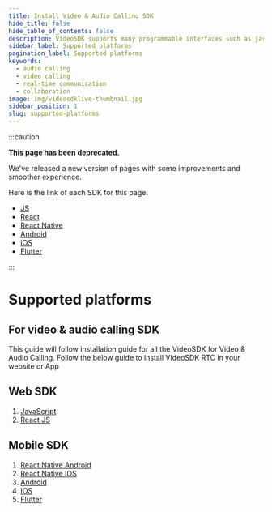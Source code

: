 ```yaml
---
title: Install Video & Audio Calling SDK
hide_title: false
hide_table_of_contents: false
description: VideoSDK supports many programmable interfaces such as javascript, react, react native, android, ios and flutter.
sidebar_label: Supported platforms
pagination_label: Supported platforms
keywords:
  - audio calling
  - video calling
  - real-time communication
  - collaboration
image: img/videosdklive-thumbnail.jpg
sidebar_position: 1
slug: supported-platforms
---
```


:::caution

**This page has been deprecated.**

We've released a new version of pages with some improvements and smoother experience.

Here is the link of each SDK for this page.

- [JS](/javascript/guide/video-and-audio-calling-api-sdk/getting-started)
- [React](/react/guide/video-and-audio-calling-api-sdk/quick-start)
- [React Native](/react-native/guide/video-and-audio-calling-api-sdk/getting-started)
- [Android](/android/guide/video-and-audio-calling-api-sdk/getting-started)
- [iOS](/ios/guide/video-and-audio-calling-api-sdk/getting-started)
- [Flutter](/flutter/guide/video-and-audio-calling-api-sdk/getting-started)

:::

# Supported platforms

## For video & audio calling SDK

This guide will follow installation guide for all the VideoSDK for Video & Audio Calling. Follow the below guide to install VideoSDK RTC in your website or App

## Web SDK

1. [JavaScript](/docs/guide/video-and-audio-calling-api-sdk/javascript-sdk)
2. [React JS](/docs/guide/video-and-audio-calling-api-sdk/react-js-sdk)

## Mobile SDK

1. [React Native Android](/docs/guide/video-and-audio-calling-api-sdk/react-native-android-sdk)
2. [React Native IOS](/docs/guide/video-and-audio-calling-api-sdk/react-native-ios-sdk)
3. [Android](/docs/guide/video-and-audio-calling-api-sdk/android-sdk)
4. [IOS](/docs/guide/video-and-audio-calling-api-sdk/ios-sdk)
5. [Flutter](/docs/guide/video-and-audio-calling-api-sdk/flutter-sdk)
